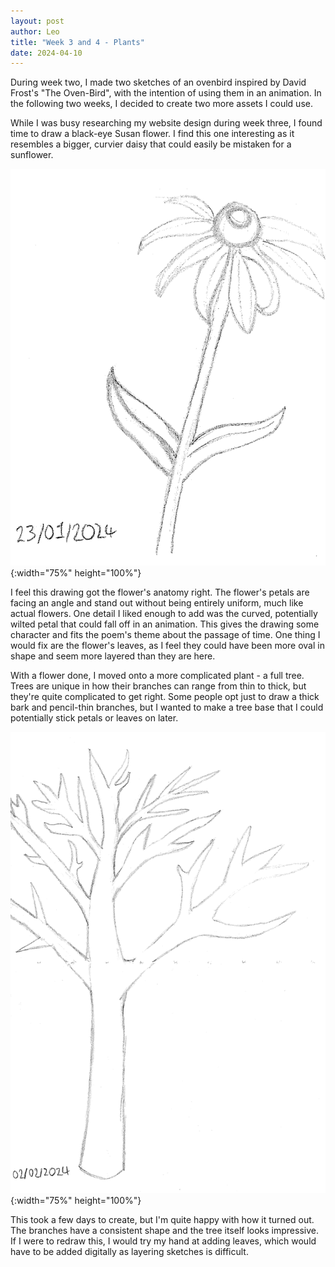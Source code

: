```yaml
---
layout: post
author: Leo
title: "Week 3 and 4 - Plants"
date: 2024-04-10 
---
```



During week two, I made two sketches of an ovenbird inspired by David Frost's "The Oven-Bird", with the intention of using them in an animation. In the following two weeks, I decided to create two more assets I could use.

While I was busy researching my website design during week three, I found time to draw a black-eye Susan flower. I find this one interesting as it resembles a bigger, curvier daisy that could easily be mistaken for a sunflower. 

![Week 3 Drawing - Sketch of a flower, dated 23/01/2024](/assets/images/weekthreedrawing.PNG){:width="75%" height="100%"}

I feel this drawing got the flower's anatomy right. The flower's petals are facing an angle and stand out without being entirely uniform, much like actual flowers. One detail I liked enough to add was the curved, potentially wilted petal that could fall off in an animation. This gives the drawing some character and fits the poem's theme about the passage of time. One thing I would fix are the flower's leaves, as I feel they could have been more oval in shape and seem more layered than they are here.

With a flower done, I moved onto a more complicated plant - a full tree. Trees are unique in how their branches can range from thin to thick, but they're quite complicated to get right. Some people opt just to draw a thick bark and pencil-thin branches, but I wanted to make a tree base that I could potentially stick petals or leaves on later.

![Week 4 Drawing - Sketch of a tree, dated 02/02/2024](/assets/images/weekfourdrawing.PNG){:width="75%" height="100%"}

This took a few days to create, but I'm quite happy with how it turned out. The branches have a consistent shape and the tree itself looks impressive. If I were to redraw this, I would try my hand at adding leaves, which would have to be added digitally as layering sketches is difficult. 